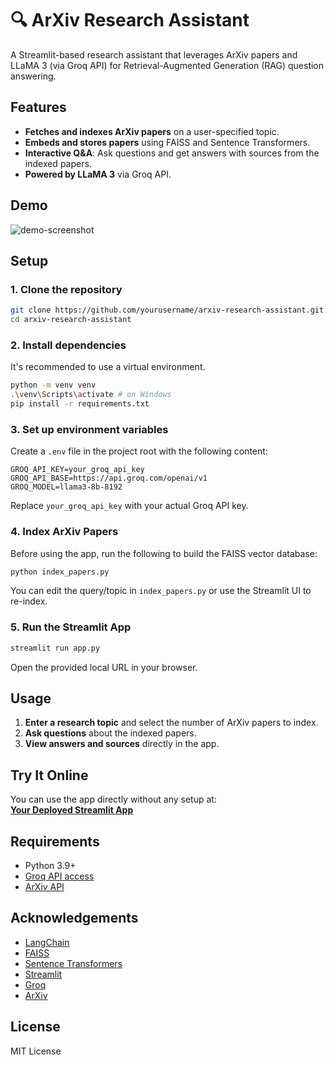# 🔍 ArXiv Research Assistant

A Streamlit-based research assistant that leverages ArXiv papers and LLaMA 3 (via Groq API) for Retrieval-Augmented Generation (RAG) question answering.

## Features

- **Fetches and indexes ArXiv papers** on a user-specified topic.
- **Embeds and stores papers** using FAISS and Sentence Transformers.
- **Interactive Q&A**: Ask questions and get answers with sources from the indexed papers.
- **Powered by LLaMA 3** via Groq API.

## Demo

![demo-screenshot](demo-screenshot.png) <!-- Add a screenshot if available -->

## Setup

### 1. Clone the repository

```bash
git clone https://github.com/yourusername/arxiv-research-assistant.git
cd arxiv-research-assistant
```

### 2. Install dependencies

It's recommended to use a virtual environment.

```bash
python -m venv venv
.\venv\Scripts\activate # on Windows
pip install -r requirements.txt
```

### 3. Set up environment variables

Create a `.env` file in the project root with the following content:

```
GROQ_API_KEY=your_groq_api_key
GROQ_API_BASE=https://api.groq.com/openai/v1
GROQ_MODEL=llama3-8b-8192
```

Replace `your_groq_api_key` with your actual Groq API key.

### 4. Index ArXiv Papers

Before using the app, run the following to build the FAISS vector database:

```bash
python index_papers.py
```

You can edit the query/topic in `index_papers.py` or use the Streamlit UI to re-index.

### 5. Run the Streamlit App

```bash
streamlit run app.py
```

Open the provided local URL in your browser.

## Usage

1. **Enter a research topic** and select the number of ArXiv papers to index.
2. **Ask questions** about the indexed papers.
3. **View answers and sources** directly in the app.

## Try It Online

You can use the app directly without any setup at:  
**[Your Deployed Streamlit App](https://your-streamlit-app-link)**


## Requirements

- Python 3.9+
- [Groq API access](https://console.groq.com/)
- [ArXiv API](https://arxiv.org/help/api/)


## Acknowledgements

- [LangChain](https://github.com/langchain-ai/langchain)
- [FAISS](https://github.com/facebookresearch/faiss)
- [Sentence Transformers](https://www.sbert.net/)
- [Streamlit](https://streamlit.io/)
- [Groq](https://groq.com/)
- [ArXiv](https://arxiv.org/)

## License

MIT License

